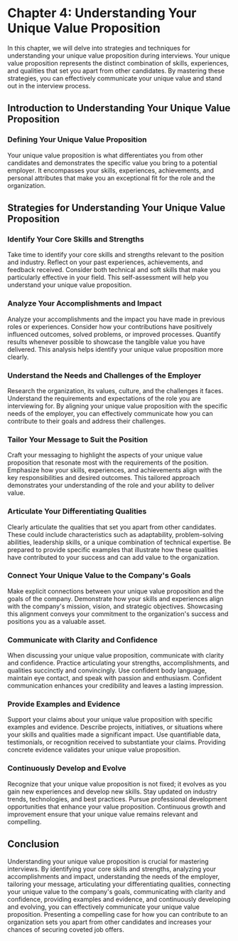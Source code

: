 Chapter 4: Understanding Your Unique Value Proposition
======================================================

In this chapter, we will delve into strategies and techniques for understanding your unique value proposition during interviews. Your unique value proposition represents the distinct combination of skills, experiences, and qualities that set you apart from other candidates. By mastering these strategies, you can effectively communicate your unique value and stand out in the interview process.

Introduction to Understanding Your Unique Value Proposition
-----------------------------------------------------------

### Defining Your Unique Value Proposition

Your unique value proposition is what differentiates you from other candidates and demonstrates the specific value you bring to a potential employer. It encompasses your skills, experiences, achievements, and personal attributes that make you an exceptional fit for the role and the organization.

Strategies for Understanding Your Unique Value Proposition
----------------------------------------------------------

### Identify Your Core Skills and Strengths

Take time to identify your core skills and strengths relevant to the position and industry. Reflect on your past experiences, achievements, and feedback received. Consider both technical and soft skills that make you particularly effective in your field. This self-assessment will help you understand your unique value proposition.

### Analyze Your Accomplishments and Impact

Analyze your accomplishments and the impact you have made in previous roles or experiences. Consider how your contributions have positively influenced outcomes, solved problems, or improved processes. Quantify results whenever possible to showcase the tangible value you have delivered. This analysis helps identify your unique value proposition more clearly.

### Understand the Needs and Challenges of the Employer

Research the organization, its values, culture, and the challenges it faces. Understand the requirements and expectations of the role you are interviewing for. By aligning your unique value proposition with the specific needs of the employer, you can effectively communicate how you can contribute to their goals and address their challenges.

### Tailor Your Message to Suit the Position

Craft your messaging to highlight the aspects of your unique value proposition that resonate most with the requirements of the position. Emphasize how your skills, experiences, and achievements align with the key responsibilities and desired outcomes. This tailored approach demonstrates your understanding of the role and your ability to deliver value.

### Articulate Your Differentiating Qualities

Clearly articulate the qualities that set you apart from other candidates. These could include characteristics such as adaptability, problem-solving abilities, leadership skills, or a unique combination of technical expertise. Be prepared to provide specific examples that illustrate how these qualities have contributed to your success and can add value to the organization.

### Connect Your Unique Value to the Company's Goals

Make explicit connections between your unique value proposition and the goals of the company. Demonstrate how your skills and experiences align with the company's mission, vision, and strategic objectives. Showcasing this alignment conveys your commitment to the organization's success and positions you as a valuable asset.

### Communicate with Clarity and Confidence

When discussing your unique value proposition, communicate with clarity and confidence. Practice articulating your strengths, accomplishments, and qualities succinctly and convincingly. Use confident body language, maintain eye contact, and speak with passion and enthusiasm. Confident communication enhances your credibility and leaves a lasting impression.

### Provide Examples and Evidence

Support your claims about your unique value proposition with specific examples and evidence. Describe projects, initiatives, or situations where your skills and qualities made a significant impact. Use quantifiable data, testimonials, or recognition received to substantiate your claims. Providing concrete evidence validates your unique value proposition.

### Continuously Develop and Evolve

Recognize that your unique value proposition is not fixed; it evolves as you gain new experiences and develop new skills. Stay updated on industry trends, technologies, and best practices. Pursue professional development opportunities that enhance your value proposition. Continuous growth and improvement ensure that your unique value remains relevant and compelling.

Conclusion
----------

Understanding your unique value proposition is crucial for mastering interviews. By identifying your core skills and strengths, analyzing your accomplishments and impact, understanding the needs of the employer, tailoring your message, articulating your differentiating qualities, connecting your unique value to the company's goals, communicating with clarity and confidence, providing examples and evidence, and continuously developing and evolving, you can effectively communicate your unique value proposition. Presenting a compelling case for how you can contribute to an organization sets you apart from other candidates and increases your chances of securing coveted job offers.
